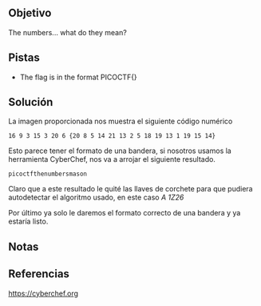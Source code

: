 ## Objetivo
The numbers... what do they mean?

## Pistas
- The flag is in the format PICOCTF{}

## Solución
La imagen proporcionada nos muestra el siguiente código numérico
```
16 9 3 15 3 20 6 {20 8 5 14 21 13 2 5 18 19 13 1 19 15 14}
```
Esto parece tener el formato de una bandera, si nosotros usamos la herramienta CyberChef, nos va a arrojar el siguiente resultado.
```
picoctfthenumbersmason
```
Claro que a este resultado le quité las llaves de corchete para que pudiera autodetectar el algoritmo usado, en este caso _A 1Z26_

Por último ya solo le daremos el formato correcto de una bandera y ya estaría listo.
## Notas

## Referencias
https://cyberchef.org

